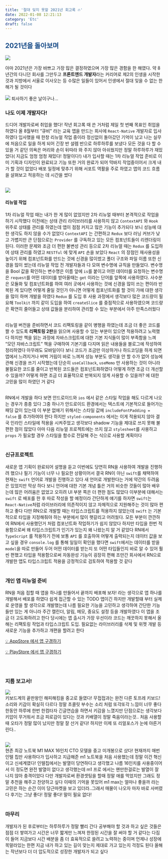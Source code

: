 ```yaml
---
title: '절대 잊지 못할 2021년 회고록 🔥'
date: 2022-01-08 12:21:13
category: 'Etc'
draft: false
---
```


## <span style="color : #184C88 ">2021년을 돌아보며</span>

![](./images/IMG_3744.png)

아마 2021년은 가장 바쁘고 가장 많은 결정하였으며 가장 많은 경함을 한 해였다. 약 8년간의 다니던 회사를 그만두고 **프론트엔드 개발자**라는 커리어로 제2의 인생을 시작한 것과 지방에서 서울로 이사오는 등 수많은 일들이 있어서 인생에서 절대 잊을 수 없는 한 해가 될 것이다
<br><br>
![](./images/7043.png)
퇴사하기 좋은 날이구나...

### 나도 이제 개발자다!

드디어 개발자로써 취업을 했다! 작년 회고록 때 쓴 거처럼 제일 첫 번째 목표인 취업을 하였다 올 8월부터 “큐비" 라는 교육 앱을 만드는 회사에 `React-Native` 개발자로 입사하였다 입사했을 때 한창 리뉴얼 작업 중이라 정신없이 돌아갔던 기억이 났고 나는 실무에 처음으로 일을 하게 되어 긴장 반 설렘 반으로 하루하루를 보냈다 모든 것을 다 할 수 있을 거 같던 의욕은 머리와 손이 뒤따라 와 주지 않아 아쉬웠지만 정말 하루하루가 재밌었다( 지금도 엄청 엄청 재밌다! 정말이다!)
내가 입사할 때는 1차 리뉴얼 작업 준비로 이미 기획과 디자인이 완료되고 기능 또한 거의 완료가 되어 막바지 작업중이어서 크게 내가 할 것이 없었다 배포 일정에 맞추기 위해 서포트 역활을 주로 하였고 앱의 코드 흐름을 살펴보고 적응하는 데 시간을 썼다
<br><br>

![](./images/72361.png)
<br>

#### 리뉴얼 작업

1차 리뉴얼 작업 때는 내가 한 게 많이 없었지만 2차 리뉴얼 때부터 본격적으로 작업을 하기 시작했다 이전에는 상태 관리 라이브러리를 사용하지 않고 `ContextAPI` 와 `Hook` 위주로 상태를 관리를 하였는데 앱이 점점 커지고 많은 기능이 추가되다 보니 성능에 대한 생각도 하지 않을 수가 없었다 `ContextAPI` 는 간편하고 `Redux` 보다 러닝 커브가 낮고 가볍지만 큰 단점으로는 `Provider` 를 구독하고 있는 모든 컴포넌트들이 리렌더링이 된다. 이러한 문제와 조금 더 편한 불변성 관리 등으로 2차 리뉴얼 때는 `Redux` 를 도입하여 상태 관리를 하였고 `RESTful` 에 맞게 `API` 손을 보았다 `React` 의 장점인 재사용성을 높이기 위해 컴포넌트화를 만드는 것에 신경을 많이썼고 폴더 구조와 파일 이름 또한 신경을 많이 썼는데 리뉴얼 작업 전 개발자들과 다 모여 변수명에 규칙을 만들었다. 변수명을 Bool 값을 확인하는 변수명은 이름 앞에 `is`를 붙이고 어떤 데이터를 요청하는 변수명은 `request`를 어떤 데이터를 받아올때는 `get` 이라는 단어를 앞쪽에 사용하였다. 사수분은 모듈화 및 컴포넌트화를 하여 여러 곳에서 사용하는 것에 신경을 많이 쓰는 편이라 반복된 게 있다면 어떻게 줄일 것인가 아니면 어떻게 컴포넌트화를 할 것이 가에 대한 생각을 많이 하며 개발을 하였다 `Redux` 를 도입 후 사용 과정에서 생각보다 많은 코드량이 필요해 `Toolkit` 까지 같이 도입을 하여 `createSlice` 를 중점적으로 사용하였으며 코드량은 확연히 줄어들고 상태 값들을 분리하여 관리할 수 있는 부분에서 아주 만족스러웠다
<br><br>

리뉴얼 버전을 준비하면서 코드 리팩토링을 같이 병행을 하였는데 조금 더 좋은 코드를 짤 수 있도록 **리팩토링 2판**을 읽으며 사용할 수 있는 부분이 있으면 적용하려고 노력했다 하지만 책을 읽는 과정에 자바스크립트에 대한 기본 지식들이 많이 부족함을 느껴 “모던 자바스크립트” 책을 구매하여 기본기를 다지며 읽은 내용들을 블로그에 작성하여 정리하였다 아무래도 모바일이다 보니 코드가 조금만 이상하거나 하드코딩을 하게 되면 앱에서 느려지거나 버벅 거림이 바로 느껴져 성능 부분도 생각을 안 할 수가 없어 성능에 관해 신경을 쓰기 시작했는데 단순히 `useCallback`, `useMemo` 만 사용하는 것이 아니라 불필요한 코드를 줄이고 반복된 코드들은 컴포넌트화하였다 어떻게 하면 조금 더 개선할 수 있을까? 어떻게 하면 조금 더 효율적으로 반복되지 않게 사용할 수 있을까? 에 대한 고민을 많이 하였던 거 같다
<br><br>

RN에서 개발을 하다 보면 안드로이드와 `ios` 에서 같은 스타일 작업을 해도 다르게 나오는 경우가 종종 있다 그중 하나가 안드로이드 환경에서는 텍스트에 기본적으로 들어가는 패딩 값이 있는데 이 부분 없애기 위해서는 스타일 값에 `includeFontPadding = false` 를 추가하여야 한다 하지만 `styled-components` 에서는 이게 적용되지 않아 결국 인라인 스타일에 적용을 시켜주었고 생각보다 shadow 기능을 제대로 쓰지 못해 불편한 점이 많았다 아마 다음 리뉴얼 프로젝트에는 쓰지 않고 `stylesheet`를 사용하고 `props` 가 필요할 경우 스타일을 함수로 전달해 주는 식으로 사용할 계획이다
<br><br>

### 신규프로젝트

새로운 앱 기획이 완료되어 설명을 듣고 이번에도 당연히 RN을 사용하여 개발을 진행하려 했으나 필기 기능이 너무 나 필요한 상황이어서 결국 RN이 아닌 `swift`를 채택하여 현재는 `swift` 언어로 개발을 진행하고 있다 새 언어로 개발한다는 거에 약간의 두려움은 있었지만 막상 하다 보니 언어에 대한 기본 개념 틀은 거의 비슷한 것들이 많아 배우는데 많은 어려움은 없었고 오히려 UI 부분 쪽은 더 편한 점도 많았다 이부분에 대해서는 `swift` 로 배포를 한 후 따로 작성을 할 예정이라 간단하게 얘기를 하자면 `swift`는 `React-Native`처럼 라이브러리에 의존적이지 않고 자체적으로 지원해주는 것이 많아 편하고 좋다 다만 RN으로 개발할 때는 타입스크립트를 적용하지 않았는데 `swift` 는 기본적으로 타입을 지정해줘야 하는 부분에서 많이 햇갈리고 어려웠다. 모든 부분이 깐깐하여 RN에서 사용했던거 처럼 컴포넌트화 작업하기가 쉽지 않았다 하지만 타입을 한번 적용함으로써 왜 타입스크립트가 인기가 있는지 왜 나왔는지 알 거 같았다 RN에서 `TypeScript` 를 적용하기 전에 보통 `API` 를 호출하여 어떻게 출력되는지 데이터 값을 보고 싶을 경우 `console.log` 를 통해 일일이 확인을 했다면 `swift`에서는 데이터를 받을 `model`을 따로 만들어 두어 어떤 데이터를 받는지 또 어떤 타입들인지 바로 알 수 있어 훨씬 편했고 타입을 적용함으로써 자동완성 기능이 굉장히 편해 조만간 회사에서 RN으로 개발한 앱도 타입스크립트 적용을 긍정적으로 검토하여 적용할 것 같다
<br><br>

### 개인 앱 리뉴얼 준비

RN을 처음 접할 때 앱을 하나를 만들어서 끝까지 배포해 보자! 라는 생각으로 앱 하나를 개발해서 배포를 하였다 쉽게 접근할 수 있는 TODO 앱이긴 하지만 개발할떄 부터 실제로 운영을 할 생각으로 개발했는데 나름 필요한 기능을 고민하고 생각하여 간단한 기능들만 있는 게 아니라 주간 캘린더, 알림, 메모, 중요도 설정 등을 개발하였다 이 앱을 조금 더 고도화하려고 한다 당시에는 앱 출시가 가장 우선이라 코드는 깨끗하지 못해서 올해는 리팩토링 작업과 타입스크립트 도입. 필요없는 라이브러리를 삭제 및 위젯 개발 등 새로운 기능을 추가하고 개편을 할려고 한다

[💡 AppStore 에서 앱 구경하기](https://apps.apple.com/kr/app/week/id1568287922)

[💡 PlayStore 에서 앱 구경하기](https://play.google.com/store/apps/details?id=com.week.todocalendar.app)

<br><br>

### 지름 보고서!

![](./images/7669.png)
<br>
키보드계의 끝판왕인 해피해킹을 중고로 들였다! 무접접과는 완전 다른 토프레 키보드! 소리와 키감이 확실히 다르다 정말 초콜릿 부수는 소리 처럼 또각또각 느낌이 너무 좋다 한동안 하루에 한번 한컴타자 긴글연습을 하면서 키감을 느꼈지만 단점으로는 생각보다 키압이 무거워서 조금 피로감이 있다는 것과 키배열이 정말 죽음이라는것.. 처음 사용할때 오타가 정말 많이 났지만 정말 잘 산거 같다! 하지만 이제 또 리얼포스가 눈에 아른거린다..
<br><br>

![](./images/7862.png)
<br>
현존 최강 노트북 M1 MAX 16인치 CTO 모델을 중고 미개봉으로 샀다! 현재까지 매번 인텔 칩만 사용하다가 입사하고 지급해준 m1 노트북을 처음 사용했는데 정말 이건 혁신이고 신세계였다! 인텔칩에서는 발열이 당연하다고 생각했고 나름 16인치를 사용중이어서 이 정도면 완전 발열이 없다고 생각했는데 m1 프로 에서는 왠만한걸로는 발열이 잘 나지 않아 충격이었다 다만 개발자로써 환경셋팅을 할때 정말 애를 먹었지만 그래도 정말 추천을 해주고 찬양하고 싶다 이때의 기억을 못있어 m1 max는 얼마나 좋을까 라는 고민은 하는 순간 이미 당근마켓을 보고 있더라..그래서 매물이 나오자 마자 바로 사버렸다 후기는 그냥 좋다! 정말 좋다! 말이 필요 없다!
<br><br>

### 마무리

개발자가 된 후로부터는 하루하루가 정말 빨리 간다 공부해야 할 것과 하고 싶은 것들은 점점 더 쌓여가고 시간은 너무 짧게만 느껴져 한정된 시간을 잘 써야 할 거 같다는 다짐이 들어 지금보다 시간 배분을 좀 더 효육적으로 쓸려고 노력하는 중이며 언제나 성장에 목말라있는 한편 지금 내가 하고 있는 길이 맞는지 제대로 가고 있는지 걱정도 된다 올해는 작년보다 더 더 압도적으로 성장한 개발자가 되고 싶다
<br><br>

